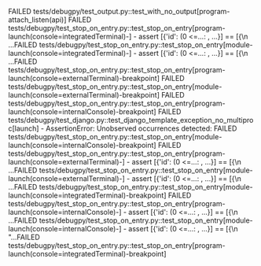 FAILED tests/debugpy/test_output.py::test_with_no_output[program-attach_listen(api)]
FAILED tests/debugpy/test_stop_on_entry.py::test_stop_on_entry[program-launch(console=integratedTerminal)-] - assert [{'id': (0 <=...: <int>, ...}] == [{\n ...FAILED tests/debugpy/test_stop_on_entry.py::test_stop_on_entry[module-launch(console=integratedTerminal)-] - assert [{'id': (0 <=...: <int>, ...}] == [{\n  ...FAILED tests/debugpy/test_stop_on_entry.py::test_stop_on_entry[program-launch(console=externalTerminal)-breakpoint]
FAILED tests/debugpy/test_stop_on_entry.py::test_stop_on_entry[module-launch(console=externalTerminal)-breakpoint]
FAILED tests/debugpy/test_stop_on_entry.py::test_stop_on_entry[program-launch(console=internalConsole)-breakpoint]
FAILED tests/debugpy/test_django.py::test_django_template_exception_no_multiproc[launch] - AssertionError: Unobserved occurrences detected:
FAILED tests/debugpy/test_stop_on_entry.py::test_stop_on_entry[module-launch(console=internalConsole)-breakpoint]
FAILED tests/debugpy/test_stop_on_entry.py::test_stop_on_entry[program-launch(console=externalTerminal)-] - assert [{'id': (0 <=...: <int>, ...}] == [{\n   ...FAILED tests/debugpy/test_stop_on_entry.py::test_stop_on_entry[module-launch(console=externalTerminal)-] - assert [{'id': (0 <=...: <int>, ...}] == [{\n    ...FAILED tests/debugpy/test_stop_on_entry.py::test_stop_on_entry[module-launch(console=integratedTerminal)-breakpoint]
FAILED tests/debugpy/test_stop_on_entry.py::test_stop_on_entry[program-launch(console=internalConsole)-] - assert [{'id': (0 <=...: <int>, ...}] == [{\n    ...FAILED tests/debugpy/test_stop_on_entry.py::test_stop_on_entry[module-launch(console=internalConsole)-] - assert [{'id': (0 <=...: <int>, ...}] == [{\n    "...FAILED tests/debugpy/test_stop_on_entry.py::test_stop_on_entry[program-launch(console=integratedTerminal)-breakpoint]
